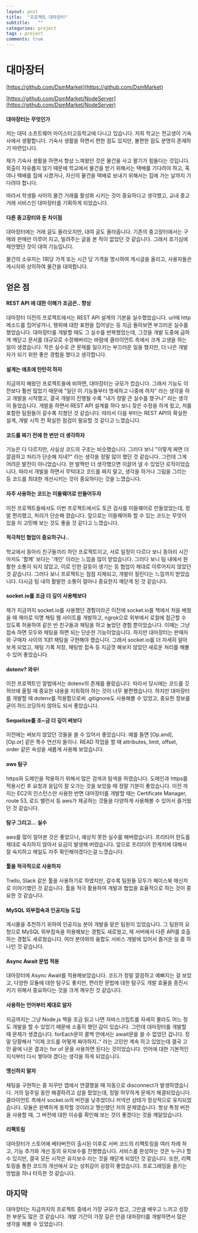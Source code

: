 ```yaml
---
layout: post
title:  "프로젝트 대마장터"
subtitle:   ""
categories: project
tags : project
comments: true
---
```

# 대마장터

[https://github.com/DsmMarket](https://github.com/DsmMarket)

[https://github.com/DsmMarket/NodeServer](https://github.com/DsmMarket/NodeServer)

#### 대마장터는 무엇인가

 저는 대덕 소프트웨어 마이스터고등학교에 다니고 있습니다. 저희 학교는 전교생이 기숙사에서 생활합니다. 기숙사 생활을 하면서 편한 점도 있지만, 불편한 점도 분명히 존재하기 마련입니다.

 제가 기숙사 생활을 하면서 항상 느껴왔던 것은 물건을 사고 팔기가 힘들다는 것입니다. 외출이 자유롭지 않기 때문에 학교에서 물건을 받기 위해서는 택배를 기다려야 하고, 혹여나 택배를 집에 시켰거나, 자신의 물건을 택배로 보내기 위해서는 집에 가는 날까지 기다려야 합니다.

 따라서 학생들 사이의 물건 거래를 활성화 시키는 것이 중요하다고 생각했고, 교내 중고거래 서비스인 대마장터를 기획하게 되었습니다.

#### 다른 중고장터와 둔 차이점

 대마장터에는 거래 글도 올라오지만, 대여 글도 올라옵니다. 기존의 중고장터에서는 구매와 판매만 이루어 지고, 빌려주는 글을 본 적이 없었던 것 같습니다. 그래서 호기심에 제안했던 것이 대여 기능입니다.

 물건의 소유자는 1회당 가격 또는 시간 당 가격을 명시하여 게시글을 올리고, 사용자들은 게시자와 상의하여 물건을 대여합니다.

## 얻은 점

#### REST API 에 대한 이해가 조금은.. 향상

 대마장터 이전의 프로젝트에서는 REST API 설계의 기본을 실수했었습니다. url에 http 메소드를 집어넣거나, 행위에 대한 표현을 집어넣는 등 지금 돌아보면 부끄러운 실수를 했었습니다. 대마장터를 개발할 때도 그 실수를 반복했었는데, 그것을 개발 도중에 급하게 깨닫고 문서를 대규모로 수정해버리는 바람에 클라이언트 측에서 크게 고생을 하는 일이 생겼습니다. 작은 실수로 큰 문제를 일으키는 부끄러운 일을 했지만, 더 나은 개발자가 되기 위한 좋은 경험을 했다고 생각합니다.

#### 설계는 애초에 탄탄히 하자

 지금까지 해왔던 프로젝트들에 비하면, 대마장터는 규모가 컸습니다. 그래서 기능도 이전보다 훨씬 많았기 때문에 "일단 이 기능들부터 명세하고 나중에 하자" 라는 생각을 하고 개발을 시작했고, 결국 개발이 진행될 수록 "내가 정말 큰 실수를 했구나" 라는 생각이 들었습니다. 개발을 하면서 REST API 설계를 하다 보니 잦은 수정을 하게 됬고, 저를 포함한 팀원들이 갈수록 지쳤던 것 같습니다. 따라서 다음 부터는 REST API의 확실한 설계, 개발 시작 전 확실한 점검이 필요할 것 같다고 느꼈습니다.

#### 코드를 짜기 전에 한 번만 더 생각하자

 기능은 다 다르지만, 사실상 코드의 구조는 비슷했습니다. 그러다 보니 "이렇게 짜면 더 깔끔하고 처리가 단순해 지네?" 라는 생각을 정말 많이 했던 것 같습니다. 그런데 그게 어려운 발전이 아니었습니다. 한 발짝만 더 생각했으면 이끌어 낼 수 있었던 로직이었습니다. 따라서 개발을 하면서 무턱대고 코드를 짜지 말고, 생각을 하거나 그림을 그리는 등 코드를 최대한 개선시키는 것이 중요하다는 것을 느꼈습니다.

#### 자주 사용하는 코드는 미들웨어로 만들어두자

 이전 프로젝트들에서도 이번 프로젝트에서도 토큰 검사를 미들웨어로 만들었었는데, 정말 편리했고, 처리가 단순해 졌습니다. 앞으로는 미들웨어화 할 수 있는 코드는 무엇이 있을 지 고민해 보는 것도 좋을 것 같다고 느꼈습니다.

#### 적극적인 협업이 중요하구나..

 학교에서 동아리 친구들끼리 하던 프로젝트이고, 서로 일정이 다르다 보니 동아리 시간 마저도 '함께' 보다는 '개인' 이라는 느낌을 많이 받았습니다. 그러다 보니 팀 내에서 원활한 소통이 되지 않았고, 이로 인한 갈등이 생기는 등 협업이 제대로 이루어지지 않았던 것 같습니다. 그러다 보니 프로젝트는 점점 지체되고, 개발이 질린다는 느낌까지 받았습니다. 다시금 팀 내의 활발한 소통이 얼마나 중요한지 깨닫게 된 것 같습니다.

#### socket.io를 조금 더 깊이 사용해보다

 제가 지금까지 socket.io를 사용했던 경험이라곤 이전에 socket.io를 책에서 처음 배웠을 때 재미로 익명 채팅 웹 사이트를 개발하고, ngrok으로 외부에서 로컬에 접근할 수 있도록 허용하여 같은 반 친구들과 채팅을 하고 놀았던 경험 뿐이었습니다. 이때는 그냥 접속 하면 모두와 채팅을 하면 되는 단순한 기능이었습니다. 하지만 대마장터는 판매자와 구매자 사이의 1대1 채팅을 구현해야 했습니다. 그래서 socket.io를 더 자세히 알아보게 되었고, 채팅 기록 저장, 채팅방 접속 등 지금껏 해보지 않았던 새로운 처리를 해볼 수 있어 좋았습니다.

#### dotenv? 와우!

 이전 프로젝트인 알법에서는 dotenv의 존재를 몰랐습니다. 따라서 당시에는 코드를 깃허브에 올릴 때 중요한 내용을 지워줘야 하는 것이 너무 불편했습니다. 하지만 대마장터를 개발할 때 dotenv를 적용함으로써 .gitignore도 사용해볼 수 있었고, 중요한 정보를 굳이 하드코딩하지 않아도 되서 좋았습니다.

#### Sequelize를 조~금 더 깊이 써보다

 이전에는 써보지 않았던 것들을 쓸 수 있어서 좋았습니다. 예를 들면 [Op.and], [Op.or] 같은 특수 연산자 들이나. READ 작업을 할 때 attributes, limit, offset, order 같은 속성을 새롭게 사용해 보았습니다.

#### aws 탐구

 https와 도메인을 적용하기 위해서 많은 검색과 탐색을 하였습니다. 도메인과 https를 적용시킨 후 요청과 응답이 잘 오가는 것을 보았을 때 정말 기분이 좋았습니다. 이전 까지는 EC2의 인스턴스만 사용한 반면 대마장터를 개발할 때는 Certificate Manager, route 53, 로드 밸런서 등 aws가 제공하는 것들을 다양하게 사용해볼 수 있어서 즐거웠던 것 같습니다.

#### 탐구 그리고... 실수

 aws를 많이 알아본 것은 좋았으나, 예상치 못한 실수를 해버렸습니다. 프리티어 한도를 제대로 숙지하지 않아서 요금이 발생해 버렸습니다. 앞으로 프리티어 한계치에 대해서 잘 숙지하고 메일도 자주 확인해야겠다는걸 느꼈습니다.

#### 툴을 적극적으로 사용하자

 Trello, Slack 같은 툴을 사용하기로 하였지만, 갈수록 팀원들 모두가 페이스북 메신저로 이야기했던 것 같습니다. 툴을 적극 활용하여 개발과 협업을 효율적으로 하는 것이 중요한 것 같습니다.

#### MySQL 외부접속과 인공지능 도입

 게시물을 추천하기 위하여 인공지능 분야 개발을 맡은 팀원이 있었습니다. 그 팀원의 요청으로 MySQL 외부접속을 허용해보는 경험도 새로웠고, 제 서버에서 다른 API를 호출하는 경험도 새로웠습니다. 여러 분야와의 융합도 서비스 개발에 있어서 즐거운 일 중 하나인 것 같습니다.

#### Async Await 문법 적용

 대마장터에 Async Await를 적용해보았습니다. 코드가 정말 깔끔하고 예뻐지는 걸 보았고, 다양한 모듈에 대한 탐구도 좋지만, 편리한 문법에 대한 탐구도 개발 효율을 증진시키기 위해서 중요하다는 것을 크게 깨우친 것 같습니다.

#### 사용하는 언어부터 제대로 알자

 지금까지는 그냥 Node.js 책을 조금 읽고 나면 자바스크립트를 자세히 몰라도 어느 정도 개발을 할 수 있었기 때문에 소홀히 했던 감이 있습니다. 그런데 대마장터를 개발할 때 문제가 생겼습니다. forEach문의 콜백 안에서는 await문을 쓸 수 없었던 겁니다. 정말 당황해서 "이제 코드를 어떻게 짜야하지.." 라는 고민만 계속 하고 있었는데 결국 고민 끝에 나온 결과는 for of 문을 사용하면 된다는 것이었습니다. 언어에 대한 기본적인 지식부터 다시 쌓아야 겠다는 생각을 하게 되었습니다.

#### 맹신하지 말자
 채팅을 구현하는 중 자꾸만 앱에서 연결했을 때 자동으로 disconnect가 발생하였습니다. 거의 일주일 동안 해결하려고 삽을 팠었는데, 정말 허무하게 문제가 해결되었습니다. 클라이언트 측에서 socket.io의 버전을 낮추었더니 커넥션 상태가 정상적으로 유지되었습니다. 모듈은 완벽하게 동작할 것이라고 맹신했던 저의 문제였습니다. 항상 특정 버전을 사용할 때, 그 버전에 대한 이슈를 확인해 보는 것이 좋겠다는 것을 깨달았습니다.

#### 리팩토링
 대마장터가 스토어에 베타버전이 출시된 이후로 서버 코드의 리팩토링을 여러 차례 하고, 기능 추가와 개선 등의 유지보수를 진행했습니다. 서비스를 완성하는 것은 누구나 할 수 있지만, 결국 모든 시작은 유지보수 라는 것을 깨닫게 되었던 것 같습니다. 또한, 리팩토링을 통한 코드의 개선에서 오는 성취감이 굉장히 좋았습니다. 프로그래밍을 즐기는 방법을 하나 터득한 것 같습니다.

## 마지막

 대마장터는 지금까지의 프로젝트 중에서 가장 규모가 컸고, 그만큼 배우고 느끼고 성장한 부분도 많은 것 같습니다. 개발 기간이 가장 길은 만큼 대마장터를 개발하면서 많은 생각을 해볼 수 있었습니다.